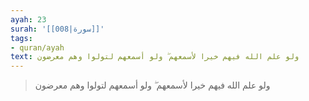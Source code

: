 ```yaml
---
ayah: 23
surah: '[[008|سورة]]'
tags:
- quran/ayah
text: ولو علم الله فيهم خيرا لأسمعهم ۖ ولو أسمعهم لتولوا وهم معرضون
---
```

> ولو علم الله فيهم خيرا لأسمعهم ۖ ولو أسمعهم لتولوا وهم معرضون
